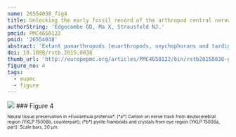 ```yaml
---
name: 26554038_fig4
title: Unlocking the early fossil record of the arthropod central nervous system.
authorString: 'Edgecombe GD, Ma X, Strausfeld NJ.'
pmcid: PMC4650122
pmid: '26554038'
abstract: 'Extant panarthropods (euarthropods, onychophorans and tardigrades) are hallmarked by stunning morphological and taxonomic diversity, but their central nervous systems (CNS) are relatively conserved. The timing of divergences of the ground pattern CNS organization of the major panarthropod clades has been poorly constrained because of a scarcity of data from their early fossil record. Although the CNS has been documented in three-dimensional detail in insects from Cenozoic ambers, it is widely assumed that these tissues are too prone to decay to withstand other styles of fossilization or geologically older preservation. However, Cambrian Burgess Shale-type compressions have emerged as sources of fossilized brains and nerve cords. CNS in these Cambrian fossils are preserved as carbon films or as iron oxides/hydroxides after pyrite in association with carbon. Experiments with carcasses compacted in fine-grained sediment depict preservation of neural tissue for a more prolonged temporal window than anticipated by decay experiments in other media. CNS and compound eye characters in exceptionally preserved Cambrian fossils predict divergences of the mandibulate and chelicerate ground patterns by Cambrian Stage 3 (ca 518 Ma), a dating that is compatible with molecular estimates for these splits.'
doi: 10.1098/rstb.2015.0038
thumb_url: 'http://europepmc.org/articles/PMC4650122/bin/rstb20150038-g4.gif'
figure_no: 4
tags:
  - eupmc
  - figure
---
```

<img src='http://europepmc.org/articles/PMC4650122/bin/rstb20150038-g4.jpg' style='max-height: 300px'>
### Figure 4
<p style='font-size: 10px;'>Neural tissue preservation in *Fuxianhuia protensa*. (*a*) Carbon on nerve track from deutocerebral region (YKLP 15006b, counterpart); (*b*) pyrite framboids and crystals from eye region (YKLP 15006a, part). Scale bars, 20 µm.</p>